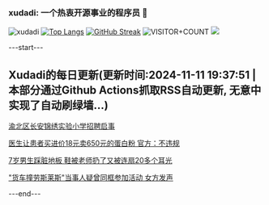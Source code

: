 ### xudadi: 一个热衷开源事业的程序员 👋

![xudadi](https://github-readme-stats-git-masterorgs-github-readme-stats-team.vercel.app/api?username=xudadi)
[![Top Langs](https://github-readme-stats.vercel.app/api/top-langs/?username=xudadi)](https://github.com/anuraghazra/github-readme-stats)
[![GitHub Streak](https://streak-stats.demolab.com?user=xudadi&locale=zh_Hans)](https://git.io/streak-stats)
![VISITOR+COUNT](https://komarev.com/ghpvc/?username=xudadi&label=VISITOR+COUNT)
![](https://raw.githubusercontent.com/xudadi/xudadi/main/assets/github-contribution-grid-snake.svg)


---start---

## Xudadi的每日更新(更新时间:2024-11-11 19:37:51 | 本部分通过Github Actions抓取RSS自动更新, 无意中实现了自动刷绿墙...)

[渝北区长安锦绣实验小学招聘启事](https://www.gongkaoleida.com/article/2188643)

[医生让患者买进价18元卖650元的蛋白粉 官方：不违规](https://m.163.com/news/article/JGMPVPG7053469LG.html)

[7岁男生踩脏地板 鞋被老师扔了又被连扇20多个耳光](https://m.163.com/news/article/JGMPVPCU053469LG.html)

["货车撞劳斯莱斯"当事人疑曾同框参加活动 女方发声](https://m.163.com/news/article/JGLP6OE2053469LG.html)

---end---
